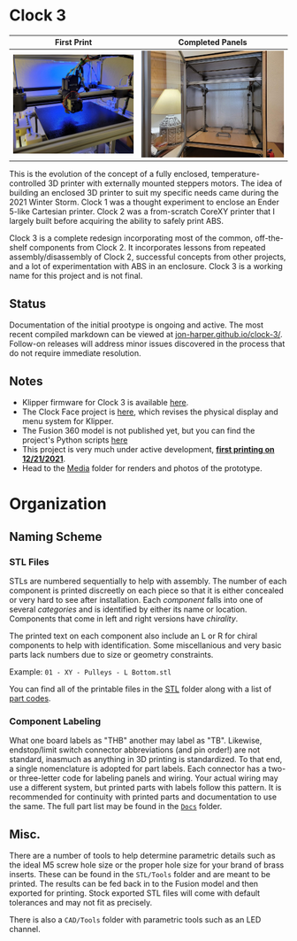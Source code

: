 # Clock 3


| First Print | Completed Panels |
|---|---|
| [![Cover photo of hotend](/Media/Photos/2021-12/20211223_cover.jpg)](/Media/Photos/2021-12/20211223_cover.jpg) | [![Cover photo with door open](/Media/Photos/2022-04/2022-04-15_door_open.jpg)](/Media/Photos/2022-04/2022-04-15_door_open.jpg) |

This is the evolution of the concept of a fully enclosed, temperature-controlled 3D printer with externally mounted steppers motors. The idea of building an enclosed 3D printer to suit my specific needs came during the 2021 Winter Storm. Clock 1 was a thought experiment to enclose an Ender 5-like Cartesian printer. Clock 2 was a from-scratch CoreXY printer that I largely built before acquiring the ability to safely print ABS.

Clock 3 is a complete redesign incorporating most of the common, off-the-shelf components from Clock 2. It incorporates lessons from repeated assembly/disassembly of Clock 2, successful concepts from other projects, and a lot of experimentation with ABS in an enclosure. Clock 3 is a working name for this project and is not final.

## Status

Documentation of the initial prootype is ongoing and active. The most recent compiled markdown can be viewed at [jon-harper.github.io/clock-3/](https://jon-harper.github.io/clock-3/). Follow-on releases will address minor issues discovered in the process that do not require immediate resolution.

## Notes

- Klipper firmware for Clock 3 is available [here](../clock3-klipper).
- The Clock Face project is [here](../clock-face), which revises the physical display and menu system for Klipper.
- The Fusion 360 model is not published yet, but you can find the project's Python scripts [here](../Clock3Scripts)
- This project is very much under active development, [**first printing on 12/21/2021**](/Media/Cropped/20211221_Hotend.jpg).
- Head to the [Media](/Media) folder for renders and photos of the prototype.

# Organization

## Naming Scheme

### STL Files

STLs are numbered sequentially to help with assembly. The number of each component is printed discreetly on each piece so that it is either concealed or very hard to see after installation. Each *component* falls into one of several *categories* and is identified by either its name or location. Components that come in left and right versions have *chirality*.

The printed text on each component also include an L or R for chiral components to help with identification. Some miscellanious and very basic parts lack numbers due to size or geometry constraints.

Example: `01 - XY - Pulleys - L Bottom.stl`

You can find all of the printable files in the [STL](STL/) folder along with a list of [part codes](Docs/Part%20Codes.md).

### Component Labeling

What one board labels as "THB" another may label as "TB". Likewise, endstop/limit switch connector abbreviations (and pin order!) are not standard, inasmuch as anything in 3D printing is standardized. To that end, a single nomenclature is adopted for part labels. Each connector has a two- or three-letter code for labeling panels and wiring. Your actual wiring may use a different system, but printed parts with labels follow this pattern. It is recommended for continuity with printed parts and documentation to use the same. The full part list may be found in the [`Docs`](Docs/) folder.

## Misc.

There are a number of tools to help determine parametric details such as the ideal M5 screw hole size or the proper hole size for your brand of brass inserts. These can be found in the `STL/Tools` folder and are meant to be printed. The results can be fed back in to the Fusion model and then exported for printing. Stock exported STL files will come with default tolerances and may not fit as precisely.

There is also a `CAD/Tools` folder with parametric tools such as an LED channel. 
